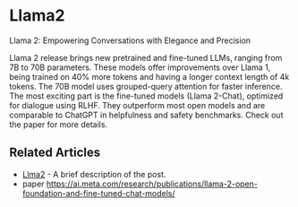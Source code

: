 # Llama2
Llama 2: Empowering Conversations with Elegance and Precision

Llama 2 release brings new pretrained and fine-tuned LLMs, ranging from 7B to 70B parameters. These models offer improvements over Llama 1, being trained on 40% more tokens and having a longer context length of 4k tokens. The 70B model uses grouped-query attention for faster inference. The most exciting part is the fine-tuned models (Llama 2-Chat), optimized for dialogue using RLHF. They outperform most open models and are comparable to ChatGPT in helpfulness and safety benchmarks. Check out the paper for more details.


## Related Articles

- [Llma2](https://medium.com/@gazalashaikh999/llama-2-empowering-conversations-with-elegance-and-precision-747b8100744c) - A brief description of the post.
- paper https://ai.meta.com/research/publications/llama-2-open-foundation-and-fine-tuned-chat-models/
